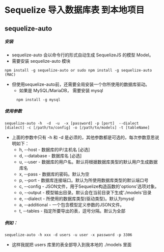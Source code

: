 # Sequelize 导入数据库表 到本地项目
## sequelize-auto
##### 安装
- sequelize-auto 会以命令行的形式自动生成 SequelizeJS 的模型 Model。
- 需要安装 sequelize-auto 模块
```
npm install -g sequelize-auto or sudo npm install -g sequelize-auto (MAC)
```
- 但使用sequelize-auto前，还需要全局安装一个你所使用的数据库驱动。
  - 如果是 MySQL/MariaDB， 需要安装 mysql
  ```
    npm install -g mysql
  ```

##### 使用参数
```
sequelize-auto -h  -d  -u  -x [password] -p [port]  --dialect [dialect] -c [/path/to/config] -o [/path/to/models] -t [tableName]
```
- 上面的参数中只有 -h 和 -d 是必须的，其他参数都是可选的，每次参数意思说明如下：
  - h, --host - 数据库的IP/主机名 [必选]
  - d, --database - 数据库名 [必选]
  - u, --user - 数据库的用户名。默认将根据数据库类型的默认用户生成数据库名
  - x, --pass - 数据库的密码。默认为空
  - p, --port - 数据库连接端口。默认为所使用数据库类型的默认端口号
  - c, --config - JSON文件，用于Sequelize构造函数的'options'选项对象。
  - o, --output - 模型输出目录。默认会在当前目录下生成'./models'目录
  - e, --dialect - 所使用的数据库类型(驱动类型)。默认为mysql
  - a, --additional - 一个包含模型定义参数的JSON文件。
  - t, --tables - 指定所要导出的表，逗号分隔。默认为全部

##### 例如：
```
sequelize-auto -h xxx -d users -u user -x password -p 3306
```
- 这样我就把 users 库里的表全部导入到我本地的 ./models 里面

